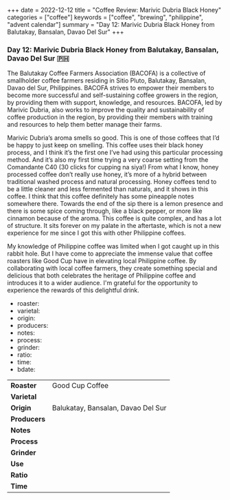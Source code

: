 +++
date = 2022-12-12
title = "Coffee Review: Marivic Dubria Black Honey"
categories = ["coffee"]
keywords = ["coffee", "brewing", "philippine", "advent calendar"]
summary = "Day 12: Marivic Dubria Black Honey from Balutakay, Bansalan, Davao Del Sur"
+++

### Day 12: Marivic Dubria Black Honey from Balutakay, Bansalan, Davao Del Sur 🇵🇭

The Balutakay Coffee Farmers Association (BACOFA) is a collective of smallholder coffee farmers residing in Sitio Pluto, Balutakay, Bansalan, Davao del Sur, Philippines. BACOFA strives to empower their members to become more successful and self-sustaining coffee growers in the region, by providing them with support, knowledge, and resources. BACOFA, led by Marivic Dubria, also works to improve the quality and sustainability of coffee production in the region, by providing their members with training and resources to help them better manage their farms.

Marivic Dubria’s aroma smells so good. This is one of those coffees that I’d be happy to just keep on smelling. This coffee uses their black honey process, and I think it’s the first one I’ve had using this particular processing method. And it’s also my first time trying a very coarse setting from the Comandante C40 (30 clicks for cupping na siya!) From what I know, honey processed coffee don’t really use honey, it’s more of a hybrid between traditional washed process and natural processing. Honey coffees tend to be a little cleaner and less fermented than naturals, and it shows in this coffee. I think that this coffee definitely has some pineapple notes somewhere there. Towards the end of the sip there is a lemon presence and there is some spice coming through, like a black pepper, or more like cinnamon because of the aroma. This coffee is quite complex, and has a lot of structure. It sits forever on my palate in the aftertaste, which is not a new experience for me since I got this with other Philippine coffees.

My knowledge of Philippine coffee was limited when I got caught up in this rabbit hole. But I have come to appreciate the immense value that coffee roasters like Good Cup have in elevating local Philippine coffee. By collaborating with local coffee farmers, they create something special and delicious that both celebrates the heritage of Philippine coffee and introduces it to a wider audience. I'm grateful for the opportunity to experience the rewards of this delightful drink.


- roaster: 
- varietal: 
- origin: 
- producers: 
- notes: 
- process: 
- grinder: 
- ratio: 
- time: 
- bdate: 



|       |                   |
| ----------- | ----------- |
| **Roaster**  | Good Cup Coffee |
| **Varietal** |
| **Origin**   | Balukatay, Bansalan, Davao Del Sur |
| **Producers**|                |
| **Notes**    |                |
| **Process**  |                |
| **Grinder**  |                |
| **Use**      |                |
| **Ratio**    |                |
| **Time**     |                |

